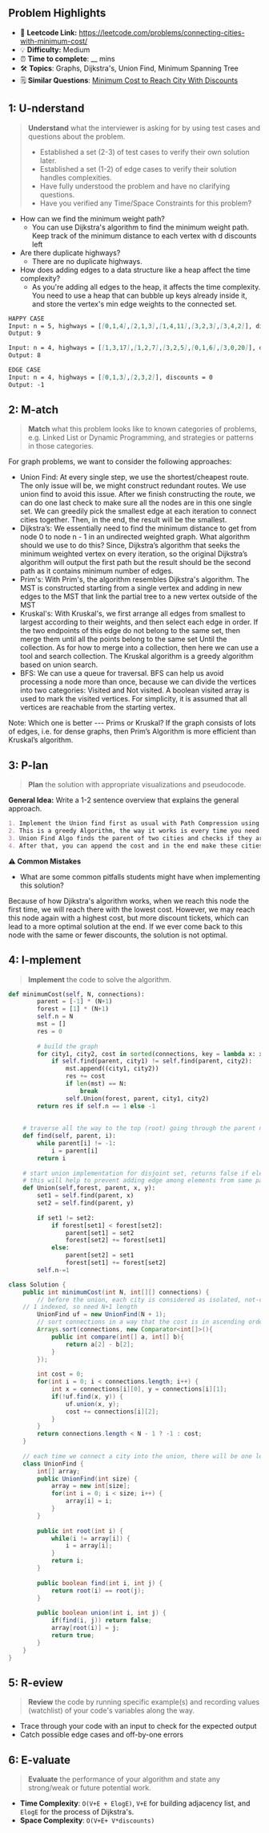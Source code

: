 ## Problem Highlights

* 🔗 **Leetcode Link:** <https://leetcode.com/problems/connecting-cities-with-minimum-cost/>
* 💡 **Difficulty:** Medium
* ⏰ **Time to complete**: __ mins
* 🛠️ **Topics**: Graphs, Dijkstra's, Union Find, Minimum Spanning Tree
* 🗒️ **Similar Questions**: [Minimum Cost to Reach City With Discounts](https://leetcode.com/problems/minimum-cost-to-reach-city-with-discounts/)
    
## 1: U-nderstand
 
> **Understand** what the interviewer is asking for by using test cases and questions about the problem.
> 
> - Established a set (2-3) of test cases to verify their own solution later.
> - Established a set (1-2) of edge cases to verify their solution handles complexities.
> - Have fully understood the problem and have no clarifying questions.
> - Have you verified any Time/Space Constraints for this problem?

- How can we find the minimum weight path?
  - You can use Dijkstra's algorithm to find the minimum weight path. Keep track of the minimum distance to each vertex with d discounts left
- Are there duplicate highways?
  - There are no duplicate highways.
- How does adding edges to a data structure like a heap affect the time complexity?
  - As you're adding all edges to the heap, it affects the time complexity. You need to use a heap that can bubble up keys already inside it, and store the vertex's min edge weights to the connected set.
   
```markdown
HAPPY CASE
Input: n = 5, highways = [[0,1,4],[2,1,3],[1,4,11],[3,2,3],[3,4,2]], discounts = 1
Output: 9

Input: n = 4, highways = [[1,3,17],[1,2,7],[3,2,5],[0,1,6],[3,0,20]], discounts = 20
Output: 8

EDGE CASE
Input: n = 4, highways = [[0,1,3],[2,3,2]], discounts = 0
Output: -1
```   
    
## 2: M-atch

<!-- See https://docs.google.com/document/d/1hYT1hoOJ6pFIt8A5q-PIZmYP7pB4WqlzyUJgFx9x2mY/edit#heading=h.ya2de4n4zsds for list of algorithms based on question type-->

> **Match** what this problem looks like to known categories of problems, e.g. Linked List or Dynamic Programming, and strategies or patterns in those categories.

For graph problems, we want to consider the following approaches:

* Union Find: At every single step, we use the shortest/cheapest route. The only issue will be, we might construct redundant routes. We use
union find to avoid this issue. After we finish constructing the route, we can do one last check to make sure all the nodes are in this one single set. We can greedily pick the smallest edge at each iteration to connect cities together. Then, in the end, the result will be the smallest.
* Dijkstra’s: We essentially need to find the minimum distance to get from node 0 to node n - 1 in an undirected weighted graph. What algorithm should we use to do this? Since, Dijkstra’s algorithm that seeks the minimum weighted vertex on every iteration, so the original Dijkstra’s algorithm will output the first path but the result should be the second path as it contains minimum number of edges.
* Prim's: With Prim's, the algorithm resembles Dijkstra's algorithm. The MST is constructed starting from a single vertex and adding in new edges to the MST that link the partial tree to a new vertex outside of the MST
* Kruskal's: With Kruskal's, we first arrange all edges from smallest to largest according to their weights, and then select each edge in order. If the two endpoints of this edge do not belong to the same set, then merge them until all the points belong to the same set Until the collection. As for how to merge into a collection, then here we can use a tool and search collection. The Kruskal algorithm is a greedy algorithm based on union search.
* BFS: We can use a queue for traversal. BFS can help us avoid processing a node more than once, because we can divide the vertices into two categories: Visited and Not visited. A boolean visited array is used to mark the visited vertices. For simplicity, it is assumed that all vertices are reachable from the starting vertex. 

Note: Which one is better --- Prims or Kruskal?
If the graph consists of lots of edges, i.e. for dense graphs, then Prim’s Algorithm is more efficient than Kruskal’s algorithm.


## 3: P-lan

> **Plan** the solution with appropriate visualizations and pseudocode.

**General Idea:** Write a 1-2 sentence overview that explains the general approach.

```markdown
1. Implement the Union find first as usual with Path Compression using forest
2. This is a greedy Algorithm, the way it works is every time you need to find the minimum cost from the connections and check if including this Edge would cause a loop or cycle, which is where our Union Find would come Handy.
3. Union Find Algo finds the parent of two cities and checks if they are not the same, because if they are then you are already forming a cycle that would violate the minimum spanning tree property so then out check helps over there.
4. After that, you can append the cost and in the end make these cities a new set using Union
```

**⚠️ Common Mistakes**

* What are some common pitfalls students might have when implementing this solution?

Because of how Djikstra's algorithm works, when we reach this node the first time, we will reach there with the lowest cost.  However, we may reach this node again with a highest cost, but more discount tickets, which can lead to a more optimal solution at the end.  If we ever come back to this node with the same or fewer discounts, the solution is not optimal.

## 4: I-mplement

> **Implement** the code to solve the algorithm.

```python
def minimumCost(self, N, connections):
        parent = [-1] * (N+1)
        forest = [1] * (N+1)
        self.n = N
        mst = []
        res = 0
        
        # build the graph
        for city1, city2, cost in sorted(connections, key = lambda x: x[2]):
            if self.find(parent, city1) != self.find(parent, city2):
                mst.append((city1, city2))
                res += cost
                if len(mst) == N:
                    break
                self.Union(forest, parent, city1, city2)
        return res if self.n == 1 else -1
                
    
    # traverse all the way to the top (root) going through the parent nodes
    def find(self, parent, i):
        while parent[i] != -1:
            i = parent[i]
        return i
    
    # start union implementation for disjoint set, returns false if elements have the same parent
    # this will help to prevent adding edge among elements from same parent, thus avoiding cycles
    def Union(self,forest, parent, x, y):
        set1 = self.find(parent, x)
        set2 = self.find(parent, y)
        
        if set1 != set2:
            if forest[set1] < forest[set2]:
                parent[set1] = set2
                forest[set2] += forest[set1]
            else:
                parent[set2] = set1
                forest[set1] += forest[set2]
        self.n-=1
```
```java
class Solution {
    public int minimumCost(int N, int[][] connections) {
        // before the union, each city is considered as isolated, not-connected node, so there should be N unions at first 
	// 1 indexed, so need N+1 length
        UnionFind uf = new UnionFind(N + 1);
        // sort connections in a way that the cost is in ascending order 
        Arrays.sort(connections, new Comparator<int[]>(){
            public int compare(int[] a, int[] b){
                return a[2] - b[2];
            }                 
        });
       
        int cost = 0;
        for(int i = 0; i < connections.length; i++) {
            int x = connections[i][0], y = connections[i][1];
            if(!uf.find(x, y)) {
                uf.union(x, y);
                cost += connections[i][2];
            }
        }
        return connections.length < N - 1 ? -1 : cost;
    }
    
    // each time we connect a city into the union, there will be one less isolated city
    class UnionFind {
        int[] array;
        public UnionFind(int size) {
            array = new int[size];
            for(int i = 0; i < size; i++) {
                array[i] = i;
            }
        }
        
        public int root(int i) {
            while(i != array[i]) {
                i = array[i];
            }
            return i;
        }
        
        public boolean find(int i, int j) {
            return root(i) == root(j);
        }
        
        public boolean union(int i, int j) {
            if(find(i, j)) return false;
            array[root(i)] = j;
            return true;
        }
    }
}
```
    
## 5: R-eview

> **Review** the code by running specific example(s) and recording values (watchlist) of your code's variables along the way.

- Trace through your code with an input to check for the expected output
- Catch possible edge cases and off-by-one errors

## 6: E-valuate

> **Evaluate** the performance of your algorithm and state any strong/weak or future potential work.

* **Time Complexity**: `O(V+E + ElogE)`, `V+E` for building adjacency list, and `ElogE` for the process of Dijkstra's.
* **Space Complexity**: `O(V+E+ V*discounts)`